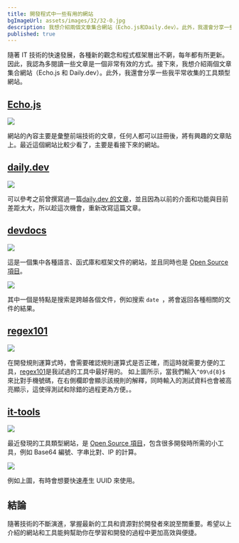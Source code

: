 ```yaml
---
title: 開發程式中一些有用的網站
bgImageUrl: assets/images/32/32-0.jpg
description: 我想介紹兩個文章集合網站（Echo.js和Daily.dev）。此外，我還會分享一些我平常收集的工具類型網站
published: true
---
```


隨著 IT 技術的快速發展，各種新的觀念和程式框架層出不窮，每年都有所更新。因此，我認為多閱讀一些文章是一個非常有效的方式。接下來，我想介紹兩個文章集合網站（Echo.js 和 Daily.dev）。此外，我還會分享一些我平常收集的工具類型網站。

## [Echo.js](https://www.echojs.com/)

<img class="img-responsive" loading="lazy" src="assets/images/32/32-01.png">

網站的內容主要是彙整前端技術的文章，任何人都可以註冊後，將有興趣的文章貼上。最近這個網站比較少看了，主要是看接下來的網站。

## [daily.dev](https://daily.dev/)

<img class="img-responsive" loading="lazy" src="assets/images/32/32-02.png">

可以參考之前曾撰寫過一篇[daily.dev 的文章](https://thomascsd.github.io/blog/2020-09-05-IntroducingDailyDev)，並且因為以前的介面和功能與目前差距太大，所以趁這次機會，重新改寫這篇文章。

## [devdocs](https://devdocs.io/)

<img class="img-responsive" loading="lazy" src="assets/images/32/32-03.png">

這是一個集中各種語言、函式庫和框架文件的網站，並且同時也是 [Open Source 項目](https://github.com/freeCodeCamp/devdocs)。

<img class="img-responsive" loading="lazy" src="assets/images/32/32-04.png">

其中一個是特點是搜索是跨越各個文件，例如搜索 `date `，將會返回各種相關的文件的結果。

## [regex101](https://regex101.com/)

<img class="img-responsive" loading="lazy" src="assets/images/32/32-05.png">

在開發規則運算式時，會需要確認規則運算式是否正確，而這時就需要方便的工具，[regex101](https://regex101.com/)是我試過的工具中最好用的。
如上圖所示，當我們輸入`^09\d{8}$` 來比對手機號碼，在右側欄即會顯示該規則的解釋，同時輸入的測試資料也會被高亮顯示，這使得測試和除錯的過程更為方便。。

## [it-tools](https://it-tools.tech/)

<img class="img-responsive" loading="lazy" src="assets/images/32/32-06.png">

最近發現的工具類型網站，是 [Open Source 項目](https://github.com/CorentinTh/it-tools)，包含很多開發時所需的小工具，例如 Base64 編號、字串比對、IP 的計算。

<img class="img-responsive" loading="lazy" src="assets/images/32/32-07.png">

例如上圖，有時會想要快速產生 UUID 來使用。

## 結論

隨著技術的不斷演進，掌握最新的工具和資源對於開發者來說至關重要。希望以上介紹的網站和工具能夠幫助你在學習和開發的過程中更加高效與便捷。
